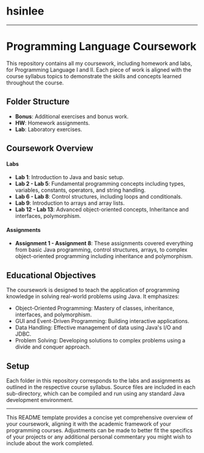 # hsinlee

---

# Programming Language Coursework

This repository contains all my coursework, including homework and labs, for Programming Language I and II. Each piece of work is aligned with the course syllabus topics to demonstrate the skills and concepts learned throughout the course.

## Folder Structure

- **Bonus**: Additional exercises and bonus work.
- **HW**: Homework assignments.
- **Lab**: Laboratory exercises.

## Coursework Overview

#### Labs
- **Lab 1**: Introduction to Java and basic setup.
- **Lab 2 - Lab 5**: Fundamental programming concepts including types, variables, constants, operators, and string handling.
- **Lab 6 - Lab 8**: Control structures, including loops and conditionals.
- **Lab 9**: Introduction to arrays and array lists.
- **Lab 12 - Lab 13**:  Advanced object-oriented concepts, Inheritance and interfaces, polymorphism.

#### Assignments
- **Assignment 1 - Assignment 8**: These assignments covered everything from basic Java programming, control structures, arrays, to complex object-oriented programming including inheritance and polymorphism.


## Educational Objectives

The coursework is designed to teach the application of programming knowledge in solving real-world problems using Java. It emphasizes:
- Object-Oriented Programming: Mastery of classes, inheritance, interfaces, and polymorphism.
- GUI and Event-Driven Programming: Building interactive applications.
- Data Handling: Effective management of data using Java's I/O and JDBC.
- Problem Solving: Developing solutions to complex problems using a divide and conquer approach.

## Setup

Each folder in this repository corresponds to the labs and assignments as outlined in the respective course syllabus. Source files are included in each sub-directory, which can be compiled and run using any standard Java development environment.

---

This README template provides a concise yet comprehensive overview of your coursework, aligning it with the academic framework of your programming courses. Adjustments can be made to better fit the specifics of your projects or any additional personal commentary you might wish to include about the work completed.
